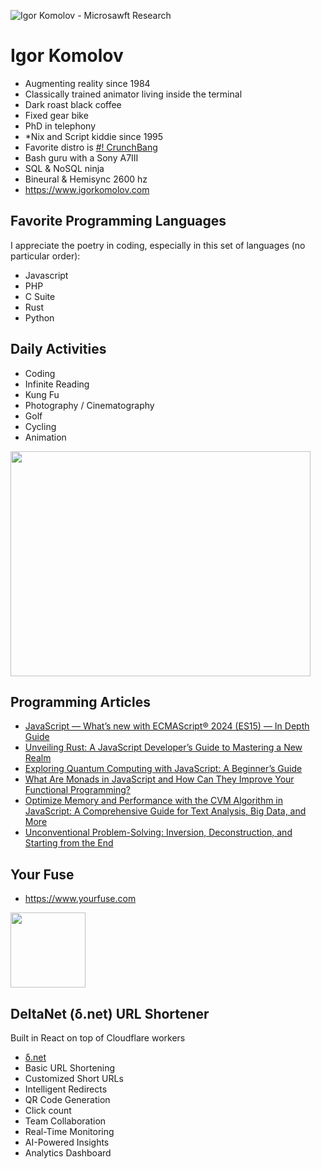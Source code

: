 ![Igor Komolov - Microsawft Research](https://firebasestorage.googleapis.com/v0/b/your-fuse.appspot.com/o/public%2Fmicrosawft_igor_komolov_logo_3.gif?alt=media&token=6f20d3d9-3d0c-49d9-912c-71dcd3e35ac3)
# Igor Komolov
* Augmenting reality since 1984
* Classically trained animator living inside the terminal
* Dark roast black coffee
* Fixed gear bike
* PhD in telephony
* *Nix and Script kiddie since 1995
* Favorite distro is [#! CrunchBang](https://crunchbang.org/)
* Bash guru with a Sony A7III
* SQL & NoSQL ninja
* Bineural & Hemisync 2600 hz
* https://www.igorkomolov.com

## Favorite Programming Languages
I appreciate the poetry in coding, especially in this set of languages (no particular order):
- Javascript
- PHP
- C Suite
- Rust
- Python

## Daily Activities
- Coding
- Infinite Reading
- Kung Fu
- Photography / Cinematography
- Golf
- Cycling
- Animation
  
<img src="https://i.giphy.com/media/v1.Y2lkPTc5MGI3NjExMnplYndrNWZuc2hxajN2dTRyZ3BndGUwZTFqZ2lhbzRlb3U2dTNmcCZlcD12MV9pbnRlcm5hbF9naWZfYnlfaWQmY3Q9Zw/wwg1suUiTbCY8H8vIA/giphy-downsized-large.gif" width="480" height="360" style="" frameBorder="0" class="giphy-embed" allowFullScreen></img>


## Programming Articles

* [JavaScript — What’s new with ECMAScript® 2024 (ES15) — In Depth Guide](https://medium.com/@yourfuse/javascript-whats-new-with-ecmascript-2024-es15-ef056d2f4bf1)
* [Unveiling Rust: A JavaScript Developer’s Guide to Mastering a New Realm](https://medium.com/@yourfuse/unveiling-rust-a-javascript-developers-guide-to-mastering-a-new-realm-375b4925306c)
* [Exploring Quantum Computing with JavaScript: A Beginner’s Guide](https://medium.com/@yourfuse/exploring-quantum-computing-with-javascript-a-beginners-guide-d29a4af15ec7)
* [What Are Monads in JavaScript and How Can They Improve Your Functional Programming?](https://medium.com/@yourfuse/what-are-monads-in-javascript-and-how-can-they-improve-your-functional-programming-e42e56e7af9d)
* [Optimize Memory and Performance with the CVM Algorithm in JavaScript: A Comprehensive Guide for Text Analysis, Big Data, and More](https://medium.com/@yourfuse/optimize-memory-and-performance-with-the-cvm-algorithm-in-javascript-a-comprehensive-guide-for-6bb33d1a5b63)
* [Unconventional Problem-Solving: Inversion, Deconstruction, and Starting from the End](https://medium.com/@yourfuse/unconventional-problem-solving-inversion-deconstruction-and-starting-from-the-end-e648ae9da9ee)

## Your Fuse
- https://www.yourfuse.com
<img src="https://firebasestorage.googleapis.com/v0/b/your-fuse.appspot.com/o/public%2Flogo.png?alt=media&token=c7a5e331-2557-46a8-ad62-a191be5abf39" width="120">

## DeltaNet (δ.net) URL Shortener
Built in React on top of Cloudflare workers
- [δ.net](https://xn--pxa.net/)
- Basic URL Shortening
- Customized Short URLs
- Intelligent Redirects
- QR Code Generation
- Click count
- Team Collaboration
- Real-Time Monitoring
- AI-Powered Insights
- Analytics Dashboard


<!--
**ingen0s/ingen0s** is a ✨ _special_ ✨ repository because its `README.md` (this file) appears on your GitHub profile.

Here are some ideas to get you started:

- 🔭 I’m currently working on ...
- 🌱 I’m currently learning ...
- 👯 I’m looking to collaborate on ...
- 🤔 I’m looking for help with ...
- 💬 Ask me about ...
- 📫 How to reach me: ...
- 😄 Pronouns: ...
- ⚡ Fun fact: ...
-->

